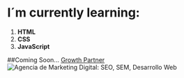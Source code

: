# I´m currently learning:
1. **HTML**
2. **CSS**
3. **JavaScript**

##Coming Soon...
[Growth Partner](https://www.GrowthPartner.online)
![Agencia de Marketing Digital: SEO, SEM, Desarrollo Web](https://down.pimpamseo.com/downloads/descarga_2420_1741880835419.jpg)


<!--
**iPablo50/iPablo50** is a ✨ _special_ ✨ repository because its `README.md` (this file) appears on your GitHub profile.

Here are some ideas to get you started:

- 🔭 I’m currently working on ...
- 🌱 I’m currently learning ...
- 👯 I’m looking to collaborate on ...
- 🤔 I’m looking for help with ...
- 💬 Ask me about ...
- 📫 How to reach me: ...
- 😄 Pronouns: ...
- ⚡ Fun fact: ...
-->
